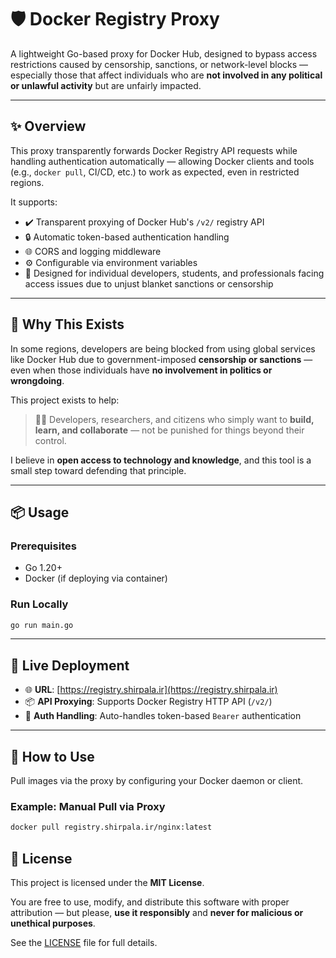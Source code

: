 # 🛡️ Docker Registry Proxy

A lightweight Go-based proxy for Docker Hub, designed to bypass access restrictions caused by censorship, sanctions, or network-level blocks — especially those that affect individuals who are **not involved in any political or unlawful activity** but are unfairly impacted.

---

## ✨ Overview

This proxy transparently forwards Docker Registry API requests while handling authentication automatically — allowing Docker clients and tools (e.g., `docker pull`, CI/CD, etc.) to work as expected, even in restricted regions.

It supports:

- ✔️ Transparent proxying of Docker Hub's `/v2/` registry API
- 🔒 Automatic token-based authentication handling
- 🌐 CORS and logging middleware
- ⚙️ Configurable via environment variables
- 📡 Designed for individual developers, students, and professionals facing access issues due to unjust blanket sanctions or censorship

---

## 🚀 Why This Exists

In some regions, developers are being blocked from using global services like Docker Hub due to government-imposed **censorship or sanctions** — even when those individuals have **no involvement in politics or wrongdoing**.

This project exists to help:

> 🧑‍💻 Developers, researchers, and citizens who simply want to **build, learn, and collaborate** — not be punished for things beyond their control.

I believe in **open access to technology and knowledge**, and this tool is a small step toward defending that principle.

---

## 📦 Usage

### Prerequisites

- Go 1.20+
- Docker (if deploying via container)

### Run Locally

```bash
go run main.go
```
---
## 🚀 Live Deployment

- 🌐 **URL**: [https://registry.shirpala.ir](https://registry.shirpala.ir)
- 📦 **API Proxying**: Supports Docker Registry HTTP API (`/v2/`)
- 🔐 **Auth Handling**: Auto-handles token-based `Bearer` authentication

---

## 🧪 How to Use

Pull images via the proxy by configuring your Docker daemon or client.

### Example: Manual Pull via Proxy

```bash
docker pull registry.shirpala.ir/nginx:latest
```

## 📄 License

This project is licensed under the **MIT License**.

You are free to use, modify, and distribute this software with proper attribution — but please, **use it responsibly** and **never for malicious or unethical purposes**.

See the [LICENSE](./LICENSE) file for full details.
